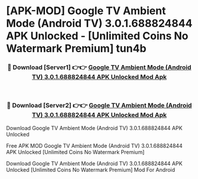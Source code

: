 # [APK-MOD] Google TV Ambient Mode (Android TV) 3.0.1.688824844 APK Unlocked - [Unlimited Coins No Watermark Premium] tun4b



<div align="center">
<h3>🔴 Download [Server1] 👉👉 <a href="https://momento.my/?title=Google_TV_Ambient_Mode_(Android_TV)_3.0.1.688824844_APK_Unlocked">Google TV Ambient Mode (Android TV) 3.0.1.688824844 APK Unlocked Mod Apk</a></h3><br>

<h3>🔴 Download [Server2] 👉👉 <a href="https://momento.my/?title=Google_TV_Ambient_Mode_(Android_TV)_3.0.1.688824844_APK_Unlocked">Google TV Ambient Mode (Android TV) 3.0.1.688824844 APK Unlocked Mod Apk</a></h3>
</div>



Download Google TV Ambient Mode (Android TV) 3.0.1.688824844 APK Unlocked 

Free APK MOD Google TV Ambient Mode (Android TV) 3.0.1.688824844 APK Unlocked [Unlimited Coins No Watermark Premium]

Download Google TV Ambient Mode (Android TV) 3.0.1.688824844 APK Unlocked [Unlimited Coins No Watermark Premium] Mod For Android
